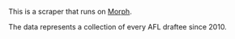 This is a scraper that runs on [Morph](https://morph.io).

The data represents a collection of every AFL draftee since 2010.
